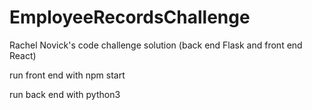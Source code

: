 # EmployeeRecordsChallenge

Rachel Novick's code challenge solution (back end Flask and front end React)

run front end with npm start

run back end with python3
